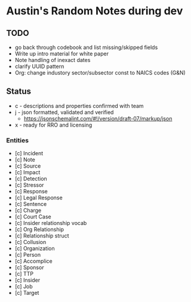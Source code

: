 # Austin's Random Notes during dev

## TODO
- go back through codebook and list missing/skipped fields
- Write up intro material for white paper
- Note handling of inexact dates
- clarify UUID pattern
- Org: change industory sector/subsector const to NAICS codes (G&N)

## Status

- c - descriptions and properties confirmed with team
- j - json formatted, validated and verified
  - https://jsonschemalint.com/#!/version/draft-07/markup/json
- x - ready for RRO and licensing


### Entities

- [c] Incident
- [c] Note
- [c] Source
- [c] Impact
- [c] Detection
- [c] Stressor
- [c] Response
- [c] Legal Response
- [c] Sentence
- [c] Charge
- [c] Court Case
- [c] Insider relationship vocab
- [c] Org Relationship
- [c] Relationship struct
- [c] Collusion
- [c] Organization
- [c] Person
- [c] Accomplice
- [c] Sponsor
- [c] TTP
- [c] Insider
- [c] Job
- [c] Target

